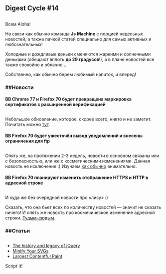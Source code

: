 ## Digest Cycle #14

## 

Всем Aloha!

На связи как обычно команда **Js Machine** с порцией недельных новостей, а также пачкой статей специально для самых активных и любознательных!

Холодные и дождливые деньки сменяются жаркими и солнечными деньками (обещают вплоть **до 29 градусов**!), а в плане новостей все также спокойно и облачно…

Собственно, как обычно берем любимый напиток, и вперед!

### ##Новости

#### ВВ Chrome 77 и Firefox 70 будет прекращена маркировка сертификатов с расширенной верификацией

## 

Небольшое обновление, которое, скорее всего, никто и не заметит. Почитать можно [тут](https://vk.com/away.php?to=https%3A%2F%2Fwww.opennet.ru%2Fopennews%2Fart.shtml%3Fnum%3D51271).

#### ВВ Firefox 70 будет ужесточён вывод уведомлений и внесены ограничения для ftp

## 

Опять же, на протяжении 2-3 недель, новости в основном связаны или с безопасностью, или же с косметическими изменениями. Данная новость не исключение :) Изучаем [как обычно](https://vk.com/away.php?to=https%3A%2F%2Fwww.opennet.ru%2Fopennews%2Fart.shtml%3Fnum%3D51281) внимательно.

#### ВВ Firefox 70 планируют изменить отображение HTTPS и HTTP в адресной строке

## 

И куда же без очередной новости про «лису» :}

Сказать, что она бьет всех по количеству новостей — значит не сказать ничего! И опять же новость про космечическое изменение адресной строки. [Тудым-сюдым](https://vk.com/away.php?to=https%3A%2F%2Fwww.opennet.ru%2Fopennews%2Fart.shtml%3Fnum%3D51272).

### ##Статьи

## 

- [The history and legacy of jQuery](https://vk.com/away.php?to=https%3A%2F%2Fblog.logrocket.com%2Fthe-history-and-legacy-of-jquery%2F)
- [Minify Your SVGs](https://vk.com/away.php?to=https%3A%2F%2Fvictorzhou.com%2Fblog%2Fminify-svgs%2F)
- [Largest Contentful Paint](https://vk.com/away.php?to=https%3A%2F%2Fweb.dev%2Flargest-contentful-paint)

Script It!
